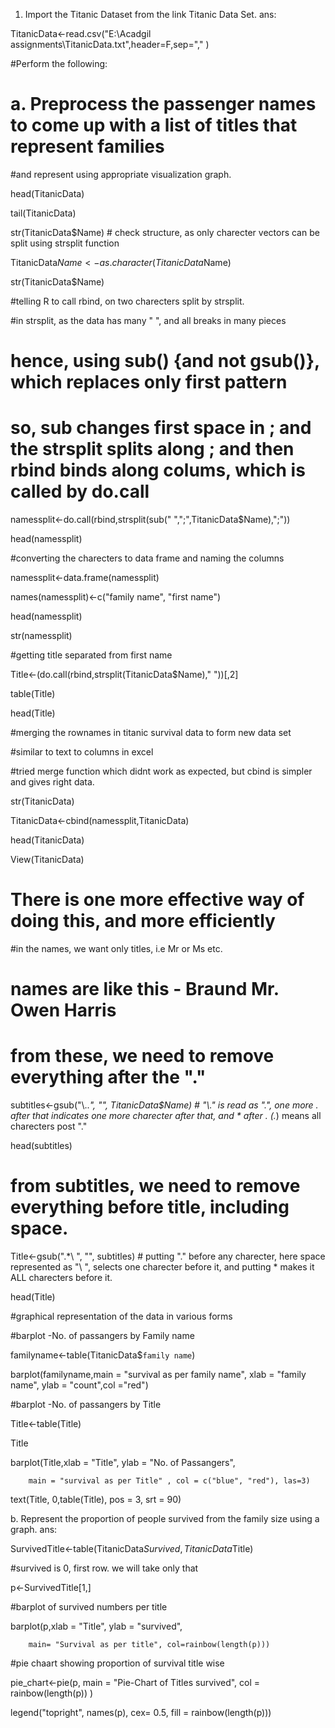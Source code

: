 1. Import the Titanic Dataset from the link Titanic Data Set.
ans:


TitanicData<-read.csv("E:\\Acadgil assignments\\TitanicData.txt",header=F,sep="," )

#Perform the following:

 # a. Preprocess the passenger names to come up with a list of titles that represent families

#and represent using appropriate visualization graph.

head(TitanicData)

tail(TitanicData)

str(TitanicData$Name) # check structure, as only charecter vectors can be split using strsplit function

TitanicData$Name<-as.character(TitanicData$Name)

str(TitanicData$Name)

#telling R to call rbind, on two charecters split by strsplit.

#in strsplit, as the data has many " ", and all breaks in many pieces

# hence, using sub() {and not gsub()}, which replaces only first pattern

# so, sub changes first space in ; and the strsplit splits along ; and then rbind binds along colums, which is called by do.call

namessplit<-do.call(rbind,strsplit(sub(" ",";",TitanicData$Name),";"))



head(namessplit)

#converting the charecters to data frame and naming the columns

namessplit<-data.frame(namessplit)

names(namessplit)<-c("family name", "first name")

head(namessplit)

str(namessplit)



#getting title separated from first name 

Title<-(do.call(rbind,strsplit(TitanicData$Name)," "))[,2]

table(Title)

head(Title)

#merging the rownames in titanic survival data to form new data set

#similar to text to columns in excel

#tried merge function which didnt work as expected, but cbind is simpler and gives right data.

str(TitanicData)

TitanicData<-cbind(namessplit,TitanicData)

head(TitanicData)

View(TitanicData)



# There is one more effective way of doing this, and more efficiently

#in the names, we want only titles, i.e Mr or Ms etc.

# names are like this - Braund Mr. Owen Harris

# from these, we need to remove everything after the "."

subtitles<-gsub("\\..*", "", TitanicData$Name) # "\\." is read as ".", one more . after that indicates one more charecter after that, and * after . (.*) means all charecters post "." 

head(subtitles)

# from subtitles, we need to remove everything before title, including space.

Title<-gsub(".*\\ ", "", subtitles) # putting "." before any charecter, here space represented as "\\ ", selects one charecter before it, and putting * makes it ALL charecters before it.

head(Title)

#graphical representation of the data in various forms

#barplot -No. of passangers by Family name 



familyname<-table(TitanicData$`family name`)

barplot(familyname,main = "survival as per family name", xlab = "family name", ylab = "count",col ="red")



#barplot -No. of passangers by Title



Title<-table(Title)

Title

barplot(Title,xlab = "Title", ylab = "No. of Passangers",

        main = "survival as per Title" , col = c("blue", "red"), las=3)

text(Title, 0,table(Title), pos = 3, srt = 90)

b. Represent the proportion of people survived from the family size using a graph.
ans:

SurvivedTitle<-table(TitanicData$Survived, TitanicData$Title)

#survived is 0, first row. we will take only that

p<-SurvivedTitle[1,]



#barplot of survived numbers per title

barplot(p,xlab = "Title", ylab = "survived", 

        main= "Survival as per title", col=rainbow(length(p)))

#pie chaart showing proportion of survival title wise



pie_chart<-pie(p, main = "Pie-Chart of Titles survived", col = rainbow(length(p)) )

legend("topright", names(p), cex= 0.5, fill = rainbow(length(p)))

